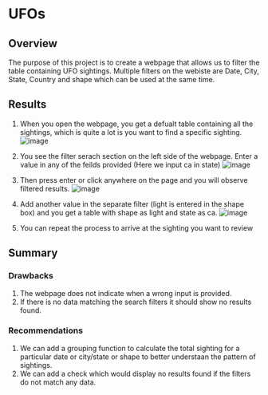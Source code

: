 # UFOs

## Overview

The purpose of this project is to create a webpage that allows us to filter the table containing UFO sightings.
Multiple filters on the webiste are Date, City, State, Country and shape which can be used at the same time.

## Results

1. When you open the webpage, you get a defualt table containing all the sightings, which is quite a lot is you want to find a specific sighting.
![image](https://user-images.githubusercontent.com/100053788/169624541-27d262cf-042c-4a7d-805a-70fc9bb12807.png)

2. You see the filter serach section on the left side of the webpage.
Enter a value in any of the feilds provided (Here we input ca in state)
![image](https://user-images.githubusercontent.com/100053788/169624704-ba0df341-5f28-4c2c-b78f-4e4d73523818.png)

3. Then press enter or click anywhere on the page and you will observe filtered results.
![image](https://user-images.githubusercontent.com/100053788/169624750-f9006599-bdee-4a82-978f-97a980ae9b9f.png)

4. Add another value in the separate filter (light is entered in the shape box) and you get a table with shape as light  and state as ca.
![image](https://user-images.githubusercontent.com/100053788/169624845-c96f9d18-910d-4153-a57e-9bd90553ce3c.png)

5. You can repeat the process to arrive at the sighting you want to review

## Summary

### Drawbacks

1. The webpage does not indicate when a wrong input is provided.
2. If there is no data matching the search filters it should show no results found.

### Recommendations

1. We can add a grouping function to calculate the total sighting for a particular date or city/state or shape to better understaan the pattern of sightings.
2. We can add a check which would display no results found if the filters do not match any data.
